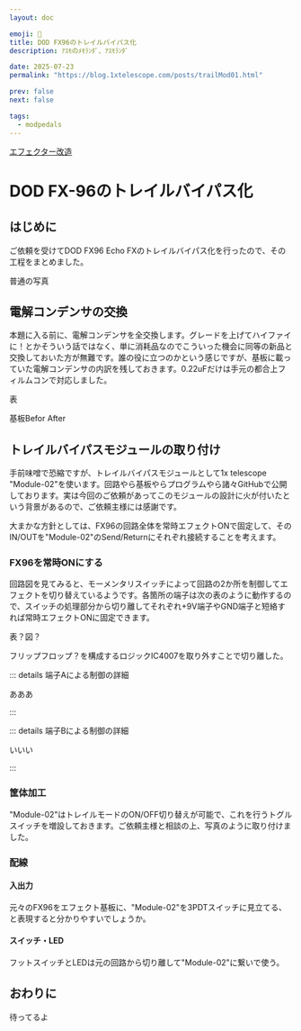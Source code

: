 ```yaml
---
layout: doc

emoji: 🔨
title: DOD FX96のトレイルバイパス化
description: ｱｽﾓのﾒﾓﾗﾝﾀﾞ、ｱｽﾓﾗﾝﾀﾞ

date: 2025-07-23
permalink: "https://blog.1xtelescope.com/posts/trailMod01.html"

prev: false
next: false

tags:
  - modpedals
---
```


[エフェクター改造](../tags/modpedals)

# DOD FX-96のトレイルバイパス化

## はじめに

ご依頼を受けてDOD FX96 Echo FXのトレイルバイパス化を行ったので、その工程をまとめました。

普通の写真

## 電解コンデンサの交換

本題に入る前に、電解コンデンサを全交換します。グレードを上げてハイファイに！とかそういう話ではなく、単に消耗品なのでこういった機会に同等の新品と交換しておいた方が無難です。誰の役に立つのかという感じですが、基板に載っていた電解コンデンサの内訳を残しておきます。0.22uFだけは手元の都合上フィルムコンで対応しました。

表

基板Befor After

## トレイルバイパスモジュールの取り付け

手前味噌で恐縮ですが、トレイルバイパスモジュールとして1x telescope "Module-02"を使います。回路やら基板やらプログラムやら諸々GitHubで公開しております。実は今回のご依頼があってこのモジュールの設計に火が付いたという背景があるので、ご依頼主様には感謝です。

大まかな方針としては、FX96の回路全体を常時エフェクトONで固定して、そのIN/OUTを"Module-02"のSend/Returnにそれぞれ接続することを考えます。

### FX96を常時ONにする

回路図を見てみると、モーメンタリスイッチによって回路の2か所を制御してエフェクトを切り替えているようです。各箇所の端子は次の表のように動作するので、スイッチの処理部分から切り離してそれぞれ+9V端子やGND端子と短絡すれば常時エフェクトONに固定できます。

表？図？

フリップフロップ？を構成するロジックIC4007を取り外すことで切り離した。

::: details 端子Aによる制御の詳細

あああ

:::

::: details 端子Bによる制御の詳細

いいい

:::

### 筐体加工

"Module-02"はトレイルモードのON/OFF切り替えが可能で、これを行うトグルスイッチを増設しておきます。ご依頼主様と相談の上、写真のように取り付けました。

### 配線

#### 入出力

元々のFX96をエフェクト基板に、"Module-02"を3PDTスイッチに見立てる、と表現すると分かりやすいでしょうか。

#### スイッチ・LED

フットスイッチとLEDは元の回路から切り離して"Module-02"に繋いで使う。

## おわりに

待ってるよ
